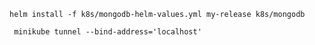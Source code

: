 ```shell
helm install -f k8s/mongodb-helm-values.yml my-release k8s/mongodb
```
```shell
 minikube tunnel --bind-address='localhost'
 ```